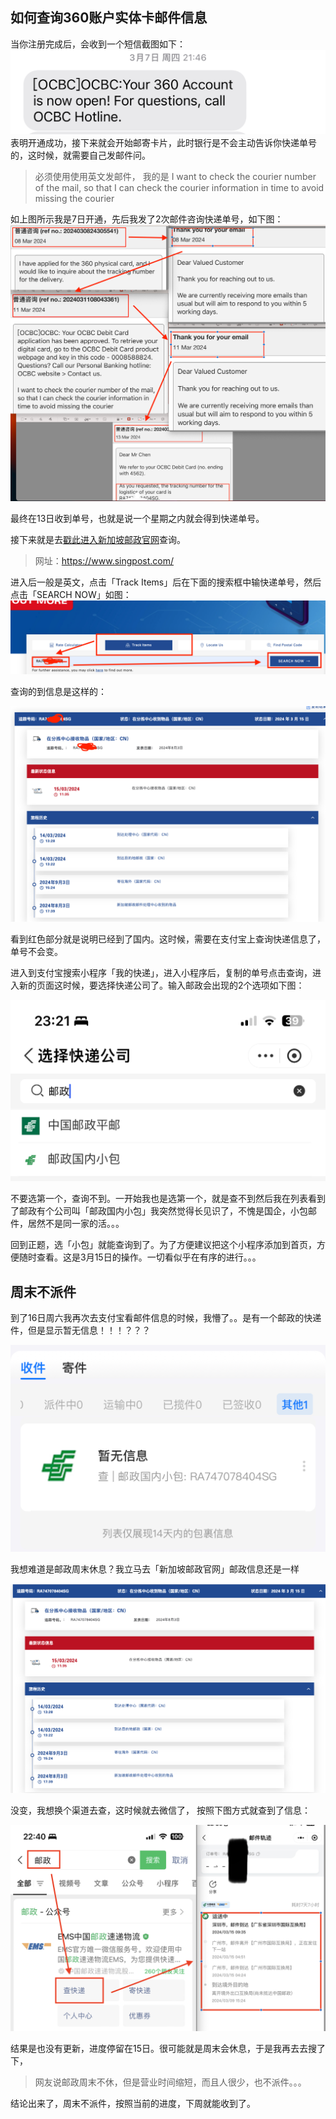 ## 如何查询360账户实体卡邮件信息

当你注册完成后，会收到一个短信截图如下：
![](./images/msg.png)
表明开通成功，接下来就会开始邮寄卡片，此时银行是不会主动告诉你快递单号的，这时候，就需要自己发邮件问。
>必须使用使用英文发邮件，
我的是
I want to check the courier number of the mail, so that I can check the courier information in time to avoid missing the courier

如上图所示我是7日开通，先后我发了2次邮件咨询快递单号，如下图：
![](./images/time.png)

最终在13日收到单号，也就是说一个星期之内就会得到快递单号。

接下来就是去[戳此进入新加坡邮政官网](https://www.singpost.com/)查询。

> 网址：https://www.singpost.com/

进入后一般是英文，点击「Track Items」后在下面的搜索框中输快递单号，然后点击「SEARCH NOW」如图：
![](./images/search.png)

查询的到信息是这样的：

![](./images/track2.png)

看到红色部分就是说明已经到了国内。这时候，需要在支付宝上查询快递信息了，单号不会变。

进入到支付宝搜索小程序「我的快递」，进入小程序后，复制的单号点击查询，进入新的页面这时候，要选择快递公司了。输入邮政会出现的2个选项如下图：

![](./images/post.png)

不要选第一个，查询不到。一开始我也是选第一个，就是查不到然后我在列表看到了邮政有个公司叫「邮政国内小包」我突然觉得长见识了，不愧是国企，小包邮件，居然不是同一家的活。。。

回到正题，选「小包」就能查询到了。为了方便建议把这个小程序添加到首页，方便随时查看。这是3月15日的操作。一切看似乎在有序的进行。。。

## 周末不派件
到了16日周六我再次去支付宝看邮件信息的时候，我懵了。。是有一个邮政的快递件，但是显示暂无信息！！！？？？

![](./images/post2.png)

我想难道是邮政周末休息？我立马去「新加坡邮政官网」邮政信息还是一样

![](./images/track.png)

没变，我想换个渠道去查，这时候就去微信了，
按照下图方式就查到了信息：

![](./images/post3.png)

结果是也没有更新，进度停留在15日。很可能就是周末会休息，于是我再去去搜了下，

>网友说邮政周末不休，但是营业时间缩短，而且人很少，也不派件。。。

结论出来了，周末不派件，按照当前的进度，下周就能收到了。